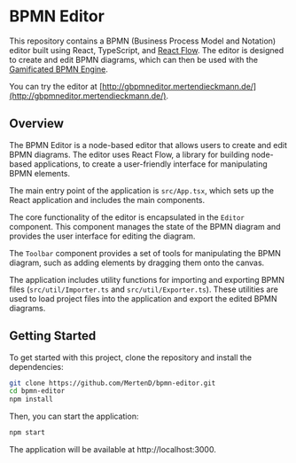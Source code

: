 # BPMN Editor

This repository contains a BPMN (Business Process Model and Notation) editor built using React, TypeScript, and [React Flow](https://reactflow.dev/). The editor is designed to create and edit BPMN diagrams, which can then be used with the [Gamificated BPMN Engine](https://github.com/MertenD/gamificated-bpmn-engine).

You can try the editor at [http://gbpmneditor.mertendieckmann.de/](http://gbpmneditor.mertendieckmann.de/).

## Overview

The BPMN Editor is a node-based editor that allows users to create and edit BPMN diagrams. The editor uses React Flow, a library for building node-based applications, to create a user-friendly interface for manipulating BPMN elements.

The main entry point of the application is `src/App.tsx`, which sets up the React application and includes the main components.

The core functionality of the editor is encapsulated in the `Editor` component. This component manages the state of the BPMN diagram and provides the user interface for editing the diagram.

The `Toolbar` component provides a set of tools for manipulating the BPMN diagram, such as adding elements by dragging them onto the canvas.

The application includes utility functions for importing and exporting BPMN files (`src/util/Importer.ts` and `src/util/Exporter.ts`). These utilities are used to load project files into the application and export the edited BPMN diagrams.

## Getting Started

To get started with this project, clone the repository and install the dependencies:

```bash
git clone https://github.com/MertenD/bpmn-editor.git
cd bpmn-editor
npm install
```

Then, you can start the application:

```bash
npm start
```

The application will be available at http://localhost:3000.
